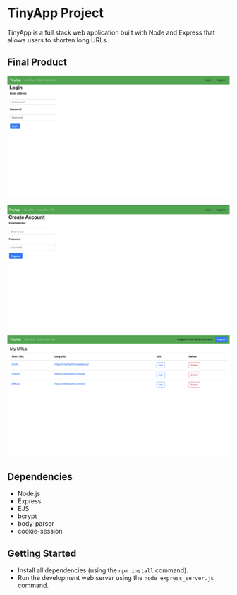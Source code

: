 # TinyApp Project

TinyApp is a full stack web application built with Node and Express that allows users to shorten long URLs.

## Final Product

!["screenshot of login-page"](https://github.com/DuyguY/tinyapp/blob/main/docs/login-page.png)

!["screenshot register-page"](https://github.com/DuyguY/tinyapp/blob/main/docs/register-page.png)

!["screenshot urls-page"](https://github.com/DuyguY/tinyapp/blob/main/docs/urls-page.png)

## Dependencies

- Node.js
- Express
- EJS
- bcrypt
- body-parser
- cookie-session

## Getting Started

- Install all dependencies (using the `npm install` command).
- Run the development web server using the `node express_server.js` command.